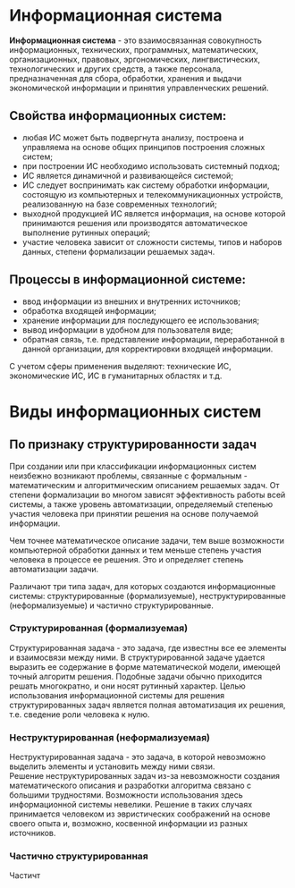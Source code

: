 # Информационная система
**Информационная система** - это взаимосвязанная совокупность информационных, технических, программных, математических, организационных, правовых, эргономических, лингвистических, технологических и других средств, а также персонала, предназначенная для сбора, обработки, хранения и выдачи экономической информации и принятия управленческих решений.

## **Свойства информационных систем:**
-   любая ИС может быть подвергнута анализу, построена и управляема на основе общих принципов построения сложных систем;
-   при построении ИС необходимо использовать системный подход;
-   ИС является динамичной и развивающейся системой;
-   ИС следует воспринимать как систему обработки информации, состоящую из компьютерных и телекоммуникационных устройств, реализованную на базе современных технологий;
-   выходной продукцией ИС является информация, на основе которой принимаются решения или производятся автоматическое выполнение рутинных операций;
-   участие человека зависит от сложности системы, типов и наборов данных, степени формализации решаемых задач.

## **Процессы в информационной системе:**
-   ввод информации из внешних и внутренних источников;
-   обработка входящей информации;
-   хранение информации для последующего ее использования;
-   вывод информации в удобном для пользователя виде;
-   обратная связь, т.е. представление информации, переработанной в данной организации, для корректировки входящей информации.

С учетом сферы применения выделяют: технические ИС, экономические ИС, ИС в гуманитарных областях и т.д.

# Виды информационных систем
## По признаку структурированности задач
При создании или при классификации информационных систем неизбежно возникают проблемы, связанные с формальным - математическим и алгоритмическим описанием решаемых задач. От степени формализации во многом зависят эффективность работы всей системы, а также уровень автоматизации, определяемый степенью участия человека при принятии решения на основе получаемой информации.

Чем точнее математическое описание задачи, тем выше возможности компьютерной обработки данных и тем меньше степень участия человека в процессе ее решения. Это и определяет степень автоматизации задачи.

Различают три типа задач, для которых создаются информационные системы: структурированные (формализуемые), неструктурированные (неформализуемые) и частично структурированные.

### Структурированная (формализуемая)
Структурированная задача - это задача, где известны все ее элементы и взаимосвязи между ними. В структурированной задаче удается выразить ее содержание в форме математической модели, имеющей точный алгоритм решения. Подобные задачи обычно приходится решать многократно, и они носят рутинный характер. Целью использования информационной системы для решения структурированных задач является полная автоматизация их решения, т.е. сведение роли человека к нулю.

### Неструктурированная (неформализуемая)
Неструктурированная задача - это задача, в которой невозможно выделить элементы и установить между ними связи. Решение неструктурированных задач из-за невозможности создания математического описания и разработки алгоритма связано с большими трудностями. Возможности использования здесь информационной системы невелики. Решение в таких случаях принимается человеком из эвристических соображений на основе своего опыта и, возможно, косвенной информации из разных источников.

### Частично структурированная
Частичт